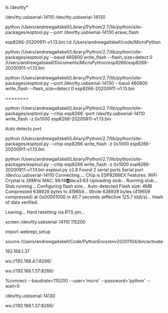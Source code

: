 ls /dev/tty*

/dev/tty.usbserial-14110
/dev/tty.usbserial-14130


python /Users/andrewgaitskell/Library/Python/2.7/lib/python/site-packages/esptool.py --port /dev/tty.usbserial-14130 erase_flash

esp8266-20200911-v1.13.bin
cd /Users/andrewgaitskell/code/MicroPython

python /Users/andrewgaitskell/Library/Python/2.7/lib/python/site-packages/esptool.py --baud 460800 write_flash --flash_size=detect 0 /Users/andrewgaitskell/Documents/MicroPython/esp8266/esp8266-20200911-v1.13.bin


python /Users/andrewgaitskell/Library/Python/2.7/lib/python/site-packages/esptool.py --port /dev/tty.usbserial-14130 --baud 460800 write_flash --flash_size=detect 0 esp8266-20200911-v1.13.bin

========

python /Users/andrewgaitskell/Library/Python/2.7/lib/python/site-packages/esptool.py --chip esp8266 -port /dev/tty.usbserial-14110 write_flash -z 0x1000 esp8266-20200911-v1.13.bin

Auto detects port

python /Users/andrewgaitskell/Library/Python/2.7/lib/python/site-packages/esptool.py --chip esp8266 write_flash -z 0x1000 esp8266-20200911-v1.13.bin

python /Users/andrewgaitskell/Library/Python/2.7/lib/python/site-packages/esptool.py --chip esp8266 write_flash -z 0x1000 esp8266-20200911-v1.13.bin 
esptool.py v2.8
Found 2 serial ports
Serial port /dev/cu.usbserial-14110
Connecting....
Chip is ESP8266EX
Features: WiFi
Crystal is 26MHz
MAC: 98:f4:ab:da:a3:63
Uploading stub...
Running stub...
Stub running...
Configuring flash size...
Auto-detected Flash size: 4MB
Compressed 638928 bytes to 419659...
Wrote 638928 bytes (419659 compressed) at 0x00001000 in 40.7 seconds (effective 125.7 kbit/s)...
Hash of data verified.

Leaving...
Hard resetting via RTS pin...

screen /dev/tty.usbserial-14110 115200

import webrepl_setup

source /Users/andrewgaitskell/Code/PythonEnvs/env20201104/bin/activate


192.168.1.37

ws://192.168.4.1:8266/


ws://192.168.1.37:8266/


%connect <device> --baudrate=115200 --user='micro' --password='python' --wait=0



/dev/tty.usbserial-14130

ws://192.168.1.37:8266/

